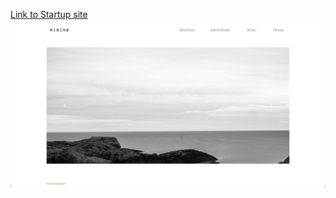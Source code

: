 <a href="http://olga.tokarenko.net/Minimo/" target="_blank">Link to Startup site</a>
![Minimo Preview](/images/Minimo.png)
